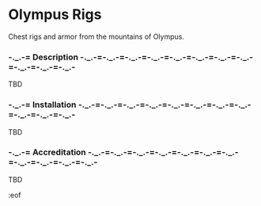 # Olympus Rigs
Chest rigs and armor from the mountains of Olympus.


### -.\_.-= Description -.\_.-=-.\_.-=-.\_.-=-.\_.-=-.\_.-=-.\_.-=-.\_.-=-.\_.-=-.\_.-=-.\_.-=-.\_.-
TBD


### -.\_.-= Installation -.\_.-=-.\_.-=-.\_.-=-.\_.-=-.\_.-=-.\_.-=-.\_.-=-.\_.-=-.\_.-=-.\_.-=-.\_.-
TBD


### -.\_.-= Accreditation -.\_.-=-.\_.-=-.\_.-=-.\_.-=-.\_.-=-.\_.-=-.\_.-=-.\_.-=-.\_.-=-.\_.-=-.\_.-
TBD


:eof

